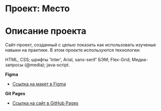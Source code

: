 # Проект: Место

# Описание проекта
Сайт-проект, созданный с целью показать как использовать изученые навыки на практике. В этом проекте используются технологии:

 HTML, CSS;
 шрифты 'Inter', Arial, sans-serif'
 БЭМ;
 Flex-Grid;
 Медиа-запросы (@media);
 java-script.

**Figma**

* [Ссылка на макет в Figma](https://www.figma.com/file/2cn9N9jSkmxD84oJik7xL7/JavaScript.-Sprint-4?node-id=0%3A1)

**Git Pages**

* [Ссылка на сайт в GitHub Pages](https://darkonemind.github.io/mesto/index.html)

  